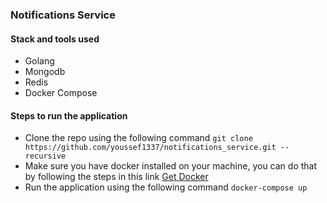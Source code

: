 ### Notifications Service

#### Stack and tools used
- Golang
- Mongodb
- Redis
- Docker Compose

#### Steps to run the application
- Clone the repo using the following command `git clone https://github.com/youssef1337/notifications_service.git --recursive`
- Make sure you have docker installed on your machine, you can do that by following the steps in this link [Get Docker](https://docs.docker.com/get-docker/)
- Run the application using the following command `docker-compose up`
